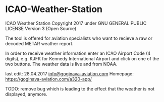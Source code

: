 # ICAO-Weather-Station

ICAO Weather Station
Copyright 2017 under GNU GENERAL PUBLIC LICENSE Version 3 (Open Source)

The tool is offered for aviation specialists who want to recieve a raw or decoded METAR weather report.

In order to receive weather information enter an ICAO Airport Code (4 digits), e.g. KJFK for Kennedy International Airport and click
on one of the two buttons. The weather data is live and from NOAA.

last edit: 28.04.2017
info@goginava-aviation.com
Homepage: https://goginava-aviation.com/a320-app/

TODO: remove bug which is leading to the effect that the weather is not displayed, anymore. 
